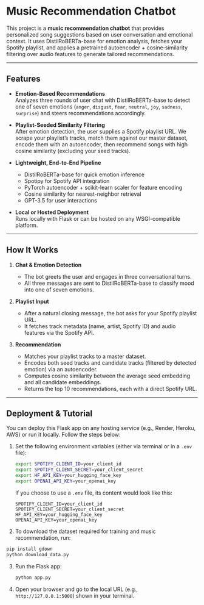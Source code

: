 # Music Recommendation Chatbot

This project is a **music recommendation chatbot** that provides personalized song suggestions based on user conversation and emotional context. It uses DistilRoBERTa-base for emotion analysis, fetches your Spotify playlist, and applies a pretrained autoencoder + cosine‐similarity filtering over audio features to generate tailored recommendations.

---

## Features

- **Emotion-Based Recommendations**  
  Analyzes three rounds of user chat with DistilRoBERTa-base to detect one of seven emotions (`anger`, `disgust`, `fear`, `neutral`, `joy`, `sadness`, `surprise`) and steers recommendations accordingly.

- **Playlist-Seeded Similarity Filtering**  
  After emotion detection, the user supplies a Spotify playlist URL. We scrape your playlist’s tracks, match them against our master dataset, encode them with an autoencoder, then recommend songs with high cosine similarity (excluding your seed tracks).

- **Lightweight, End-to-End Pipeline**  
  - DistilRoBERTa-base for quick emotion inference  
  - Spotipy for Spotify API integration  
  - PyTorch autoencoder + scikit-learn scaler for feature encoding  
  - Cosine similarity for nearest-neighbor retrieval
  - GPT-3.5 for user interactions

- **Local or Hosted Deployment**  
  Runs locally with Flask or can be hosted on any WSGI-compatible platform. 

---

## How It Works

1. **Chat & Emotion Detection**  
   - The bot greets the user and engages in three conversational turns.  
   - All three messages are sent to DistilRoBERTa-base to classify mood into one of seven emotions.

2. **Playlist Input**  
   - After a natural closing message, the bot asks for your Spotify playlist URL.  
   - It fetches track metadata (name, artist, Spotify ID) and audio features via the Spotify API.

3. **Recommendation**  
   - Matches your playlist tracks to a master dataset.  
   - Encodes both seed tracks and candidate tracks (filtered by detected emotion) via an autoencoder.  
   - Computes cosine similarity between the average seed embedding and all candidate embeddings.  
   - Returns the top 10 recommendations, each with a direct Spotify URL.

---

## Deployment & Tutorial

You can deploy this Flask app on any hosting service (e.g., Render, Heroku, AWS) or run it locally. Follow the steps below:

1.  Set the following environment variables (either via terminal or in a `.env` file):

    ```bash
    export SPOTIFY_CLIENT_ID=your_client_id
    export SPOTIFY_CLIENT_SECRET=your_client_secret
    export HF_API_KEY=your_hugging_face_key
    export OPENAI_API_KEY=your_openai_key
    ```
    If you choose to use a `.env` file, its content would look like this:
    ```env
    SPOTIFY_CLIENT_ID=your_client_id
    SPOTIFY_CLIENT_SECRET=your_client_secret
    HF_API_KEY=your_hugging_face_key
    OPENAI_API_KEY=your_openai_key
    ```

2. To download the dataset required for training and music recommendation, run:

```bash
pip install gdown
python download_data.py
```

3.  Run the Flask app:
    ```bash
    python app.py
    ```

4.  Open your browser and go to the local URL (e.g., `http://127.0.0.1:5000`) shown in your terminal.
